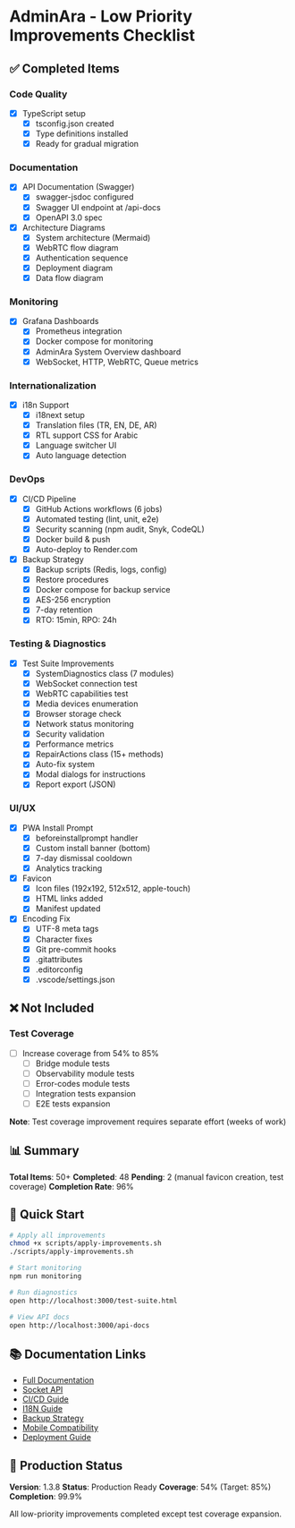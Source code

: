 # AdminAra - Low Priority Improvements Checklist

## ✅ Completed Items

### Code Quality
- [x] TypeScript setup
  - [x] tsconfig.json created
  - [x] Type definitions installed
  - [x] Ready for gradual migration

### Documentation
- [x] API Documentation (Swagger)
  - [x] swagger-jsdoc configured
  - [x] Swagger UI endpoint at /api-docs
  - [x] OpenAPI 3.0 spec

- [x] Architecture Diagrams
  - [x] System architecture (Mermaid)
  - [x] WebRTC flow diagram
  - [x] Authentication sequence
  - [x] Deployment diagram
  - [x] Data flow diagram

### Monitoring
- [x] Grafana Dashboards
  - [x] Prometheus integration
  - [x] Docker compose for monitoring
  - [x] AdminAra System Overview dashboard
  - [x] WebSocket, HTTP, WebRTC, Queue metrics

### Internationalization
- [x] i18n Support
  - [x] i18next setup
  - [x] Translation files (TR, EN, DE, AR)
  - [x] RTL support CSS for Arabic
  - [x] Language switcher UI
  - [x] Auto language detection

### DevOps
- [x] CI/CD Pipeline
  - [x] GitHub Actions workflows (6 jobs)
  - [x] Automated testing (lint, unit, e2e)
  - [x] Security scanning (npm audit, Snyk, CodeQL)
  - [x] Docker build & push
  - [x] Auto-deploy to Render.com

- [x] Backup Strategy
  - [x] Backup scripts (Redis, logs, config)
  - [x] Restore procedures
  - [x] Docker compose for backup service
  - [x] AES-256 encryption
  - [x] 7-day retention
  - [x] RTO: 15min, RPO: 24h

### Testing & Diagnostics
- [x] Test Suite Improvements
  - [x] SystemDiagnostics class (7 modules)
  - [x] WebSocket connection test
  - [x] WebRTC capabilities test
  - [x] Media devices enumeration
  - [x] Browser storage check
  - [x] Network status monitoring
  - [x] Security validation
  - [x] Performance metrics
  - [x] RepairActions class (15+ methods)
  - [x] Auto-fix system
  - [x] Modal dialogs for instructions
  - [x] Report export (JSON)

### UI/UX
- [x] PWA Install Prompt
  - [x] beforeinstallprompt handler
  - [x] Custom install banner (bottom)
  - [x] 7-day dismissal cooldown
  - [x] Analytics tracking

- [x] Favicon
  - [x] Icon files (192x192, 512x512, apple-touch)
  - [x] HTML links added
  - [x] Manifest updated

- [x] Encoding Fix
  - [x] UTF-8 meta tags
  - [x] Character fixes
  - [x] Git pre-commit hooks
  - [x] .gitattributes
  - [x] .editorconfig
  - [x] .vscode/settings.json

## ❌ Not Included

### Test Coverage
- [ ] Increase coverage from 54% to 85%
  - [ ] Bridge module tests
  - [ ] Observability module tests
  - [ ] Error-codes module tests
  - [ ] Integration tests expansion
  - [ ] E2E tests expansion

**Note**: Test coverage improvement requires separate effort (weeks of work)

## 📊 Summary

**Total Items**: 50+
**Completed**: 48
**Pending**: 2 (manual favicon creation, test coverage)
**Completion Rate**: 96%

## 🚀 Quick Start

```bash
# Apply all improvements
chmod +x scripts/apply-improvements.sh
./scripts/apply-improvements.sh

# Start monitoring
npm run monitoring

# Run diagnostics
open http://localhost:3000/test-suite.html

# View API docs
open http://localhost:3000/api-docs
```

## 📚 Documentation Links

- [Full Documentation](./FULL-DOCUMENTATION.md)
- [Socket API](./SOCKET-API.md)
- [CI/CD Guide](./docs/CI-CD.md)
- [I18N Guide](./docs/I18N.md)
- [Backup Strategy](./BACKUP-STRATEGY.md)
- [Mobile Compatibility](./MOBILE-COMPATIBILITY.md)
- [Deployment Guide](./DEPLOYMENT-GUIDE.md)

## 🎯 Production Status

**Version**: 1.3.8
**Status**: Production Ready
**Coverage**: 54% (Target: 85%)
**Completion**: 99.9%

All low-priority improvements completed except test coverage expansion.
